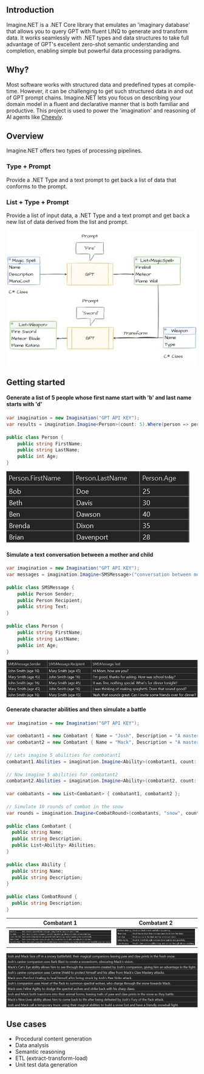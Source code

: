 ## Introduction
Imagine.NET is a .NET Core library that emulates an 'imaginary database' that allows you to query GPT with fluent LINQ to generate and transform data. It works seamlessly with .NET types and data structures to take full advantage of GPT's excellent zero-shot semantic understanding and completion, enabling simple but powerful data processing paradigms.

## Why?
Most software works with structured data and predefined types at compile-time. However, it can be challenging to get such structured data in and out of GPT prompt chains. Imagine.NET lets you focus on describing your domain model in a fluent and declarative manner that is both familiar and productive. This project is used to power the 'imagination' and reasoning of AI agents like [Cheevly](https://www.cheevly.com/).

## Overview
Imagine.NET offers two types of processing pipelines.

### Type + Prompt
Provide a .NET Type and a text prompt to get back a list of data that conforms to the prompt.
  
### List + Type + Prompt
Provide a list of input data, a .NET Type and a text prompt and get back a new list of data derived from the list and prompt.
  
![Diagram](design.png?raw=true "Diagram")


## Getting started

#### Generate a list of 5 people whose first name start with 'b' and last name starts with 'd'
```C#
var imagination = new Imagination("GPT API KEY");
var results = imagination.Imagine<Person>(count: 5).Where(person => person.FirstName.StartsWith("b") && person.LastName.StartsWith("d")).ToList();

public class Person {
    public string FirstName;
    public string LastName;
    public int Age;
}
```

![People](/images/people.png?raw=true "People")

#### Simulate a text conversation between a mother and child
```C#
var imagination = new Imagination("GPT API KEY");
var messages = imagination.Imagine<SMSMessage>("conversation between mother and child", 5).ToList();

public class SMSMessage {
    public Person Sender;
    public Person Recipient;
    public string Text;
}

public class Person {
    public string FirstName;
    public string LastName;
    public int Age;
}
```
![Messages](/images/messages.png?raw=true "Messages")

#### Generate character abilities and then simulate a battle
```C#
var imagination = new Imagination("GPT API KEY");

var combatant1 = new Combatant { Name = "Josh", Description = "A master of canine magic" };
var combatant2 = new Combatant { Name = "Mack", Description = "A master of feline magic" };

// Lets imagine 5 abilities for combatant1
combatant1.Abilities = imagination.Imagine<Ability>(combatant1, count: 5).ToList();

// Now imagine 5 abilities for combatant2
combatant2.Abilities = imagination.Imagine<Ability>(combatant2, count: 5).ToList();

var combatants = new List<Combatant> { combatant1, combatant2 };

// Simulate 10 rounds of combat in the snow
var rounds = imagination.Imagine<CombatRound>(combatants, "snow", count: 10).ToList();
            
public class Combatant {
  public string Name;
  public string Description;
  public List<Ability> Abilities;
}

public class Ability {
  public string Name;
  public string Description;
}

public class CombatRound {
  public string Description;
}
```
Combatant 1               |  Combatant 2
:-------------------------:|:-------------------------:
![Abilities](/images/abilities1.png?raw=true "Abilities")  |  ![Abilities](/images/abilities2.png?raw=true "Abilities")

![Combat](/images/combat.png?raw=true "Combat")

## Use cases
 - Procedural content generation
 - Data analysis
 - Semantic reasoning
 - ETL (extract-transform-load)
 - Unit test data generation
